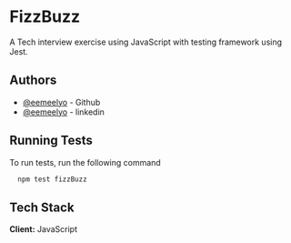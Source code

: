 
# FizzBuzz

A Tech interview exercise using JavaScript with testing framework using Jest.


## Authors

- [@eemeelyo](https://github.com/eemeelyo) - Github
- [@eemeelyo](https://www.linkedin.com/in/emilio-comiling-393717b4/) - linkedin


## Running Tests

To run tests, run the following command

```bash
  npm test fizzBuzz
```


## Tech Stack

**Client:** JavaScript

